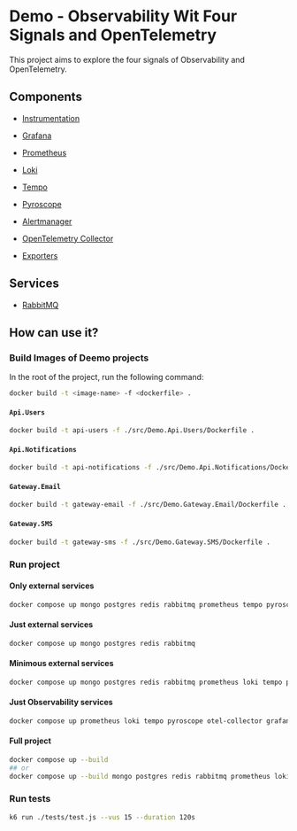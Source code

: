 # Demo - Observability Wit Four Signals and OpenTelemetry

This project aims to explore the four signals of Observability and OpenTelemetry.


## Components
* [Instrumentation](./docs/Components.Instrumentation.md)

* [Grafana](./docs/Components.Grafana.md)
* [Prometheus](./docs/Components.Prometheus.md)
* [Loki](./docs/Components.Loki.md)
* [Tempo](./docs/Components.Tempo.md)
* [Pyroscope](./docs/Components.Pyroscope.md)
* [Alertmanager](./docs/Components.Alertmanager.md)
* [OpenTelemetry Collector](./docs/Components.OpenTelemetryCollector.md)

* [Exporters](./docs/Components.Exporters.md)



## Services
* [RabbitMQ](./docs/Services.RabbitMQ.md)



## How can use it?


### Build Images of Deemo projects

In the root of the project, run the following command:

```bash
docker build -t <image-name> -f <dockerfile> .
```

#### `Api.Users`

```bash
docker build -t api-users -f ./src/Demo.Api.Users/Dockerfile .
```


#### `Api.Notifications`

```bash
docker build -t api-notifications -f ./src/Demo.Api.Notifications/Dockerfile .
```

#### `Gateway.Email`

```bash
docker build -t gateway-email -f ./src/Demo.Gateway.Email/Dockerfile .
```

#### `Gateway.SMS`

```bash
docker build -t gateway-sms -f ./src/Demo.Gateway.SMS/Dockerfile .
```




### Run project

#### Only external services

```bash
docker compose up mongo postgres redis rabbitmq prometheus tempo pyroscope postgres-exporter grafana pgadmin mongo-express redis-insight mailpit
```


#### Just external services

```bash
docker compose up mongo postgres redis rabbitmq
```

#### Minimous external services

```bash
docker compose up mongo postgres redis rabbitmq prometheus loki tempo pyroscope otel-collector
```

#### Just Observability services

```bash
docker compose up prometheus loki tempo pyroscope otel-collector grafana
```

#### Full project

```bash
docker compose up --build
## or
docker compose up --build mongo postgres redis rabbitmq prometheus loki tempo pyroscope postgres-exporter otel-collector grafana pgadmin mongo-express redis-insight mailpit api-users api-notifications gateway-email gateway-sms
```



### Run tests

```bash
k6 run ./tests/test.js --vus 15 --duration 120s
```
